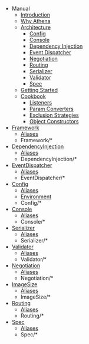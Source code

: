 * Manual
    * [Introduction](README.md)
    * [Why Athena](why_athena.md)
    * [Architecture](architecture/README.md)
        * [Config](architecture/config.md)
        * [Console](architecture/console.md)
        * [Dependency Injection](architecture/dependency_injection.md)
        * [Event Dispatcher](architecture/event_dispatcher.md)
        * [Negotiation](architecture/negotiation.md)
        * [Routing](architecture/routing.md)
        * [Serializer](architecture/serializer.md)
        * [Validator](architecture/validator.md)
        * [Spec](architecture/spec.md)
    * [Getting Started](getting_started/README.md)
    * [Cookbook](cookbook/README.md)
        * [Listeners](cookbook/listeners.md)
        * [Param Converters](cookbook/param_converters.md)
        * [Exclusion Strategies](cookbook/exclusion_strategies.md)
        * [Object Constructors](cookbook/object_constructors.md)
* [Framework](Framework/index.md)
    * [Aliases](Framework/aliases.md)
    * Framework/*
* [DependencyInjection](DependencyInjection/index.md)
    * [Aliases](DependencyInjection/aliases.md)
    * DependencyInjection/*
* [EventDispatcher](EventDispatcher/index.md)
    * [Aliases](EventDispatcher/aliases.md)
    * EventDispatcher/*
* [Config](Config/index.md)
    * [Aliases](Config/aliases.md)
    * [Environment](Config/environment.md)
    * Config/*
* [Console](Console/index.md)
    * [Aliases](Console/aliases.md)
    * Console/*
* [Serializer](Serializer/index.md)
    * [Aliases](Serializer/aliases.md)
    * Serializer/*
* [Validator](Validator/index.md)
    * [Aliases](Validator/aliases.md)
    * Validator/*
* [Negotiation](Negotiation/index.md)
    * [Aliases](Negotiation/aliases.md)
    * Negotiation/*
* [ImageSize](ImageSize/index.md)
    * [Aliases](ImageSize/aliases.md)
    * ImageSize/*
* [Routing](Routing/index.md)
    * [Aliases](Routing/aliases.md)
    * Routing/*
* [Spec](Spec/index.md)
    * [Aliases](Spec/aliases.md)
    * Spec/*
